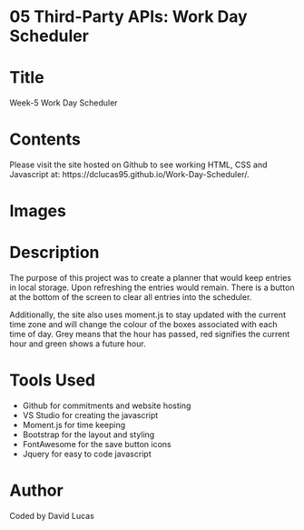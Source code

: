 # 05 Third-Party APIs: Work Day Scheduler
# Title
<p>Week-5 Work Day Scheduler</p>

# Contents
<p>Please visit the site hosted on Github to see working HTML, CSS and Javascript at:
https://dclucas95.github.io/Work-Day-Scheduler/.</p>


# Images





# Description
<p>The purpose of this project was to create a planner that would keep entries in local storage. Upon refreshing the entries would remain. There is a button at the bottom of the screen to clear all entries into the scheduler. 
</p>

<p>Additionally, the site also uses moment.js to stay updated with the current time zone and will change the colour of the boxes associated with each time of day. Grey means that the hour has passed, red signifies the current hour and green shows a future hour.
</p>


# Tools Used
<ul>
<li>Github for commitments and website hosting </li>
<li>VS Studio for creating the javascript </li>
<li>Moment.js for time keeping </li>
<li>Bootstrap for the layout and styling </li>
<li>FontAwesome for the save button icons </li>
<li>Jquery for easy to code javascript </li>
</ul>

# Author
<p>Coded by David Lucas</p>

